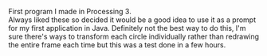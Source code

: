 First program I made in Processing 3. <br />
Always liked these so decided it would be a good idea to use it as a prompt for my first application in Java. Definitely not the best way to do this, I'm sure there's ways to transform each circle individually rather than redrawing the entire frame each time but this was a test done in a few hours. <br />
